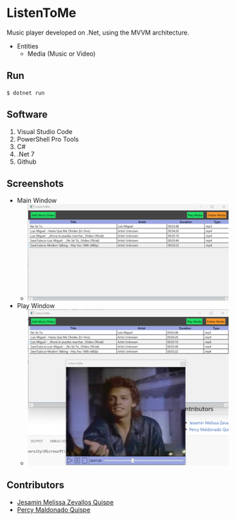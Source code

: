 # ListenToMe
Music player developed on .Net, using the MVVM architecture.

- Entities
  - Media (Music or Video)

## Run
```console
$ dotnet run
```

## Software
1.  Visual Studio Code
2.  PowerShell Pro Tools
3.  C#
4.  .Net 7
5.  Github

## Screenshots
- Main Window
  - ![Alt text](./Images/MainWindow.png "Main")
- Play Window
  - ![Alt text](./Images/PlayWindow.png "Play")
  
## Contributors
- [Jesamin Melissa Zevallos Quispe](https://github.com/Jesamin-30)
- [Percy Maldonado Quispe](https://github.com/maldonadoq)
